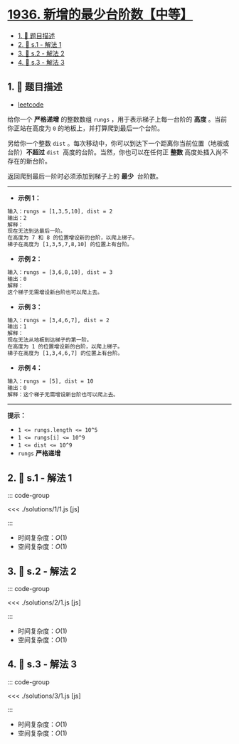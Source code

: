 # [1936. 新增的最少台阶数【中等】](https://github.com/tnotesjs/TNotes.leetcode/tree/main/notes/1936.%20%E6%96%B0%E5%A2%9E%E7%9A%84%E6%9C%80%E5%B0%91%E5%8F%B0%E9%98%B6%E6%95%B0%E3%80%90%E4%B8%AD%E7%AD%89%E3%80%91)

<!-- region:toc -->

- [1. 📝 题目描述](#1--题目描述)
- [2. 🎯 s.1 - 解法 1](#2--s1---解法-1)
- [3. 🎯 s.2 - 解法 2](#3--s2---解法-2)
- [4. 🎯 s.3 - 解法 3](#4--s3---解法-3)

<!-- endregion:toc -->

## 1. 📝 题目描述

- [leetcode](https://leetcode.cn/problems/add-minimum-number-of-rungs/)

给你一个 **严格递增** 的整数数组 `rungs` ，用于表示梯子上每一台阶的 **高度** 。当前你正站在高度为 `0` 的地板上，并打算爬到最后一个台阶。

另给你一个整数 `dist` 。每次移动中，你可以到达下一个距离你当前位置（地板或台阶）**不超过** `dist`  高度的台阶。当然，你也可以在任何正 **整数** 高度处插入尚不存在的新台阶。

返回爬到最后一阶时必须添加到梯子上的 **最少**  台阶数。

---

- **示例 1：**

```txt
输入：rungs = [1,3,5,10], dist = 2
输出：2
解释：
现在无法到达最后一阶。
在高度为 7 和 8 的位置增设新的台阶，以爬上梯子。
梯子在高度为 [1,3,5,7,8,10] 的位置上有台阶。
```

- **示例 2：**

```txt
输入：rungs = [3,6,8,10], dist = 3
输出：0
解释：
这个梯子无需增设新台阶也可以爬上去。
```

- **示例 3：**

```txt
输入：rungs = [3,4,6,7], dist = 2
输出：1
解释：
现在无法从地板到达梯子的第一阶。
在高度为 1 的位置增设新的台阶，以爬上梯子。
梯子在高度为 [1,3,4,6,7] 的位置上有台阶。
```

- **示例 4：**

```txt
输入：rungs = [5], dist = 10
输出：0
解释：这个梯子无需增设新台阶也可以爬上去。
```

---

**提示：**

- `1 <= rungs.length <= 10^5`
- `1 <= rungs[i] <= 10^9`
- `1 <= dist <= 10^9`
- `rungs` **严格递增**

## 2. 🎯 s.1 - 解法 1

::: code-group

<<< ./solutions/1/1.js [js]

:::

- 时间复杂度：$O(1)$
- 空间复杂度：$O(1)$

## 3. 🎯 s.2 - 解法 2

::: code-group

<<< ./solutions/2/1.js [js]

:::

- 时间复杂度：$O(1)$
- 空间复杂度：$O(1)$

## 4. 🎯 s.3 - 解法 3

::: code-group

<<< ./solutions/3/1.js [js]

:::

- 时间复杂度：$O(1)$
- 空间复杂度：$O(1)$
